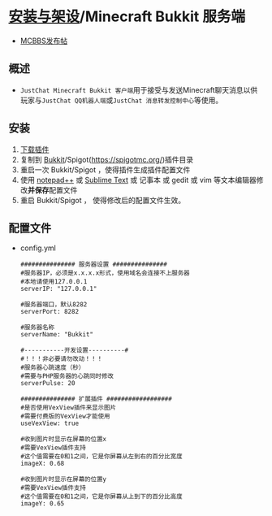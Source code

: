# [安装与架设](../)/Minecraft Bukkit 服务端
- [MCBBS发布帖](http://www.mcbbs.net/thread-840749-1-1.html)

## 概述
- ```JustChat Minecraft Bukkit 客户端```用于接受与发送Minecraft聊天消息以供玩家与```JustChat QQ机器人端```或```JustChat 消息转发控制中心```等使用。

## 安装
1. [下载插件](https://github.com/ExerciseBook/JustChat/releases/)
1. 复制到 [Bukkit](https://bukkit.org/)/Spigot(https://spigotmc.org/)插件目录
1. 重启一次 Bukkit/Spigot ，使得插件生成插件配置文件
1. 使用 [notepad++](https://notepad-plus-plus.org/) 或 [Sublime Text](http://www.sublimetext.com/) 或 记事本 或 gedit 或 vim 等文本编辑器修改**并保存**配置文件
1. 重启 Bukkit/Spigot ， 使得修改后的配置文件生效。

## 配置文件 
- config.yml
	```
	############### 服务器设置 ###############
	#服务器IP，必须是x.x.x.x形式，使用域名会连接不上服务器
	#本地请使用127.0.0.1
	serverIP: "127.0.0.1"

	#服务器端口，默认8282
	serverPort: 8282

	#服务器名称
	serverName: "Bukkit"

	#-----------开发设置----------#
	#！！！非必要请勿改动！！！
	#服务器心跳速度（秒）
	#需要与PHP服务器的心跳同时修改
	serverPulse: 20

	############### 扩展插件 ##################
	#是否使用VexView插件来显示图片
	#需要付费版的VexView才能使用
	useVexView: true

	#收到图片时显示在屏幕的位置x
	#需要VexView插件支持
	#这个值需要在0和1之间，它是你屏幕从左到右的百分比宽度
	imageX: 0.68

	#收到图片时显示在屏幕的位置y
	#需要VexView插件支持
	#这个值需要在0和1之间，它是你屏幕从上到下的百分比高度
	imageY: 0.65
	```